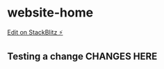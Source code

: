 # website-home

[Edit on StackBlitz ⚡️](https://stackblitz.com/edit/skeletonlabs-repl-pzh7dd)

## Testing a change CHANGES HERE

